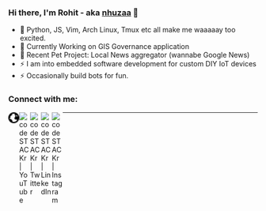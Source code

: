 ### Hi there, I'm Rohit - aka [nhuzaa][website] 👋


- 🔭 Python, JS, Vim, Arch Linux, Tmux etc all make me waaaaay too excited.
- 🌱 Currently Working on GIS Governance application 
- 🌱 Recent Pet Project: Local News aggregator (wannabe Google News)
- ⚡ I am into embedded software development for custom DIY IoT devices 
- ⚡ Occasionally build bots for fun. 

### Connect with me:

[<img align="left" alt="codeSTACKr.com" width="22px" src="https://raw.githubusercontent.com/iconic/open-iconic/master/svg/globe.svg" />][website]
[<img align="left" alt="codeSTACKr | YouTube" width="22px" src="https://cdn.jsdelivr.net/npm/simple-icons@v3/icons/youtube.svg" />][youtube]
[<img align="left" alt="codeSTACKr | Twitter" width="22px" src="https://cdn.jsdelivr.net/npm/simple-icons@v3/icons/twitter.svg" />][twitter]
[<img align="left" alt="codeSTACKr | LinkedIn" width="22px" src="https://cdn.jsdelivr.net/npm/simple-icons@v3/icons/linkedin.svg" />][linkedin]
[<img align="left" alt="codeSTACKr | Instagram" width="22px" src="https://cdn.jsdelivr.net/npm/simple-icons@v3/icons/instagram.svg" />][instagram]

---
[website]: https://www.rohitsthapit.com.np
[twitter]: https://twitter.com/nhuzaa
[youtube]: https://youtube.com/nhuzaa
[instagram]: https://instagram.com/nhuzaa
[linkedin]: https://linkedin.com/in/nhuzaa
